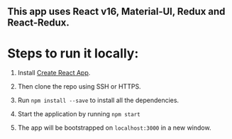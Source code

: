 ## This app uses React v16, Material-UI, Redux and React-Redux.

# Steps to run it locally:

1. Install [Create React App](https://github.com/facebook/create-react-app).

2. Then clone the repo using SSH or HTTPS.

3. Run `npm install --save` to install all the dependencies.

4. Start the application by running `npm start`

5. The app will be bootstrapped on `localhost:3000` in a new window.

